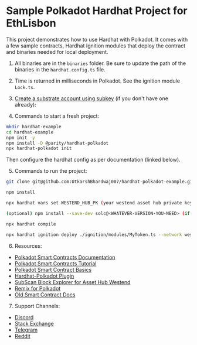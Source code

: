 # Sample Polkadot Hardhat Project for EthLisbon

This project demonstrates how to use Hardhat with Polkadot. It comes with a few sample contracts, Hardhat Ignition modules that deploy the contract and binaries needed for local deployment.

1) All binaries are in the `binaries` folder. Be sure to update the path of the binaries in the `hardhat.config.ts` file.

2) Time is returned in milliseconds in Polkadot. See the ignition module `Lock.ts`.

3) [Create a substrate account using subkey](https://paritytech.github.io/polkadot-sdk/master/subkey/index.html) (if you don't have one already): 

4) Commands to start a fresh project:

```bash
mkdir hardhat-example
cd hardhat-example
npm init -y
npm install -D @parity/hardhat-polkadot
npx hardhat-polkadot init
```

Then configure the hardhat config as per documentation (linked below).


5) Commands to run the project:

```bash
git clone git@github.com:UtkarshBhardwaj007/hardhat-polkadot-example.git

npm install

npx hardhat vars set WESTEND_HUB_PK (your westend asset hub private key)

(optional) npm install --save-dev solc@<WHATEVER-VERSION-YOU-NEED> (if you need a specific solc version or you get errors regarding your solc version)

npx hardhat compile

npx hardhat ignition deploy ./ignition/modules/MyToken.ts --network westendAssetHub
```

6) Resources:
- [Polkadot Smart Contracts Documentation](https://papermoonio.github.io/polkadot-mkdocs/develop/smart-contracts/)
- [Polkadot Smart Contracts Tutorial](https://papermoonio.github.io/polkadot-mkdocs/tutorials/smart-contracts/)
- [Polkadot Smart Contract Basics](https://papermoonio.github.io/polkadot-mkdocs/polkadot-protocol/smart-contract-basics/)
- [Hardhat-Polkadot Plugin](https://github.com/paritytech/hardhat-polkadot/tree/main/packages/hardhat-polkadot)
- [SubScan Block Explorer for Asset Hub Westend](https://assethub-westend.subscan.io/)
- [Remix for Polkadot](https://remix.polkadot.io/)
- [Old Smart Contract Docs](https://contracts.polkadot.io/)

7) Support Channels:
- [Discord](https://discord.gg/polkadot)
- [Stack Exchange](https://substrate.meta.stackexchange.com/)
- [Telegram](https://t.me/substratedevs)
- [Reddit](https://www.reddit.com/r/Polkadot/)

